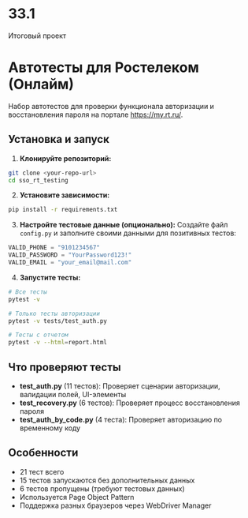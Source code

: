 # 33.1
Итоговый проект
# Автотесты для Ростелеком (Онлайм)

Набор автотестов для проверки функционала авторизации и восстановления пароля на портале https://my.rt.ru/.

## Установка и запуск

1. **Клонируйте репозиторий:**
```bash
git clone <your-repo-url>
cd sso_rt_testing
```

2. **Установите зависимости:**
```bash
pip install -r requirements.txt
```

3. **Настройте тестовые данные (опционально):**
Создайте файл `config.py` и заполните своими данными для позитивных тестов:
```python
VALID_PHONE = "9101234567"
VALID_PASSWORD = "YourPassword123!"
VALID_EMAIL = "your_email@mail.com"
```

4. **Запустите тесты:**
```bash
# Все тесты
pytest -v

# Только тесты авторизации
pytest -v tests/test_auth.py

# Тесты с отчетом
pytest -v --html=report.html
```

## Что проверяют тесты

- **test_auth.py** (11 тестов): Проверяет сценарии авторизации, валидации полей, UI-элементы
- **test_recovery.py** (6 тестов): Проверяет процесс восстановления пароля
- **test_auth_by_code.py** (4 теста): Проверяет авторизацию по временному коду

## Особенности

- 21 тест всего
- 15 тестов запускаются без дополнительных данных
- 6 тестов пропущены (требуют тестовых данных)
- Используется Page Object Pattern
- Поддержка разных браузеров через WebDriver Manager
